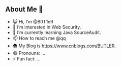 About Me 👋
----------------------------
- 😺 Hi, I’m @B0T1eR
- 👀 I’m interested in Web Security.
- 🌱 I’m currently learning Java SourceAudit.
- 📫 How to reach me @qq
- 🛖 My Blog is https://www.cnblogs.com/BUTLER.
- 😄 Pronouns: ...
- ⚡ Fun fact: ...

<!---
B0T1eR/B0T1eR is a ✨ special ✨ repository because its `README.md` (this file) appears on your GitHub profile.
You can click the Preview link to take a look at your changes.
--->
